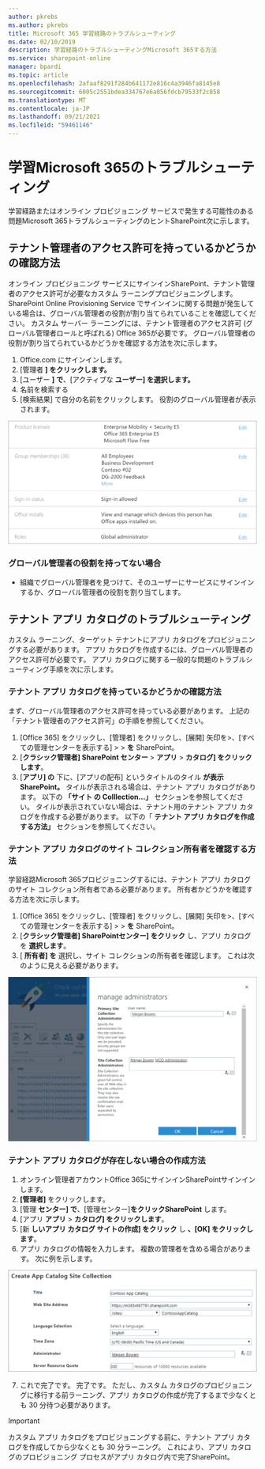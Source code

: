 ```yaml
---
author: pkrebs
ms.author: pkrebs
title: Microsoft 365 学習経路のトラブルシューティング
ms.date: 02/10/2019
description: 学習経路のトラブルシューティングMicrosoft 365する方法
ms.service: sharepoint-online
manager: bpardi
ms.topic: article
ms.openlocfilehash: 2afaaf8291f284b641172e816c4a3946fa8145e8
ms.sourcegitcommit: 6005c2551bdea334767e6a056fdcb79533f2c858
ms.translationtype: MT
ms.contentlocale: ja-JP
ms.lasthandoff: 09/21/2021
ms.locfileid: "59461146"
---
```

# <a name="troubleshoot-microsoft-365-learning-pathways"></a>学習Microsoft 365のトラブルシューティング

学習経路またはオンライン プロビジョニング サービスで発生する可能性のある問題Microsoft 365トラブルシューティングのヒントSharePoint次に示します。

## <a name="how-to-know-if-you-have-tenant-admin-permissions"></a>テナント管理者のアクセス許可を持っているかどうかの確認方法

オンライン プロビジョニング サービスにサインインSharePoint、テナント管理者のアクセス許可が必要なカスタム ラーニングプロビジョニングします。 SharePoint Online Provisioning Service でサインインに関する問題が発生している場合は、グローバル管理者の役割が割り当てられていることを確認してください。 カスタム サーバー ラーニングには、テナント管理者のアクセス許可 (グローバル管理者ロールと呼ばれる) Office 365が必要です。 グローバル管理者の役割が割り当てられているかどうかを確認する方法を次に示します。

1.  Office.com にサインインします。
2.  [管理者 **] をクリックします。**
3.  [ユーザー **] で**、[アクティブな **ユーザー] を選択します。**
4.  名前を検索する
5.  [検索結果] で自分の名前をクリックします。 役割のグローバル管理者が表示されます。

![役割のグローバル管理者](media/cg-globaladminrole.png)

### <a name="if-you-dont-have-the-global-administrator-role"></a>グローバル管理者の役割を持ってない場合
- 組織でグローバル管理者を見つけて、そのユーザーにサービスにサインインするか、グローバル管理者の役割を割り当てします。

## <a name="tenant-app-catalog-troubleshooting"></a>テナント アプリ カタログのトラブルシューティング
カスタム ラーニング、ターゲット テナントにアプリ カタログをプロビジョニングする必要があります。 アプリ カタログを作成するには、グローバル管理者のアクセス許可が必要です。 アプリ カタログに関する一般的な問題のトラブルシューティング手順を次に示します。

### <a name="how-to-know-if-you-have-a-tenant-app-catalog"></a>テナント アプリ カタログを持っているかどうかの確認方法 
まず、グローバル管理者のアクセス許可を持っている必要があります。 上記の「テナント管理者のアクセス許可」の手順を参照してください。

1. [Office 365] をクリックし、[管理者] をクリックし、[展開] 矢印を>、[すべての管理センターを表示する]  >    >  **を** SharePoint。
2. [**クラシック管理者] SharePoint センター**  >  **アプリ**  >  **カタログ] をクリックします**。
3. [**アプリ] の** 下に、[アプリの配布] というタイトルのタイル **が表示SharePoint。** タイルが表示される場合は、テナント アプリ カタログがあります。 以下の **「サイト の Colllection...」** セクションを参照してください。 タイルが表示されていない場合は、テナント用のテナント アプリ カタログを作成する必要があります。 以下の「 **テナント アプリ カタログを作成する方法」** セクションを参照してください。

### <a name="how-to-ensure-you-are-a-site-collection-owner-on-the-tenant-app-catalog"></a>テナント アプリ カタログのサイト コレクション所有者を確認する方法 
学習経路Microsoft 365プロビジョニングするには、テナント アプリ カタログのサイト コレクション所有者である必要があります。 所有者かどうかを確認する方法を次に示します。

1. [Office 365] をクリックし、[管理者] をクリックし、[展開] 矢印を>、[すべての管理センターを表示する]  >    >  **を** SharePoint。
2. [**クラシック管理者] SharePointセンター] をクリック** し、アプリ カタログを **選択します**。
3. [ **所有者] を** 選択し、サイト コレクションの所有者を確認します。 これは次のように見える必要があります。
 
![サイト コレクションの所有者](media/cg-sitecollectionowner.png)

### <a name="how-to-create-a-tenant-app-catalog-if-one-doesnt-exists"></a>テナント アプリ カタログが存在しない場合の作成方法 
1. オンライン管理者アカウントOffice 365にサインインSharePointサインインします。
2. **[管理者]** をクリックします。
3. [管理 **センター] で**、[管理センター]**をクリックSharePoint** します。 
4. [アプリ **アプリ**  >  **カタログ] をクリックします**。
5. [新 **しいアプリ カタログ サイトの作成] をクリック** し **、[OK] をクリックします**。 
6.  アプリ カタログの情報を入力します。 複数の管理者を含める場合があります。 次に例を示します。  

![アプリ カタログの情報の入力を完了する](media/cg-appcatalogfinish.png)

7.  これで完了です。 完了です。 ただし、カスタム カタログのプロビジョニングに移行する前ラーニング、アプリ カタログの作成が完了するまで少なくとも 30 分待つ必要があります。 

> [!IMPORTANT]
> カスタム アプリ カタログをプロビジョニングする前に、テナント アプリ カタログを作成してから少なくとも 30 分ラーニング。 これにより、アプリ カタログのプロビジョニング プロセスがアプリ カタログ内で完了SharePoint。 